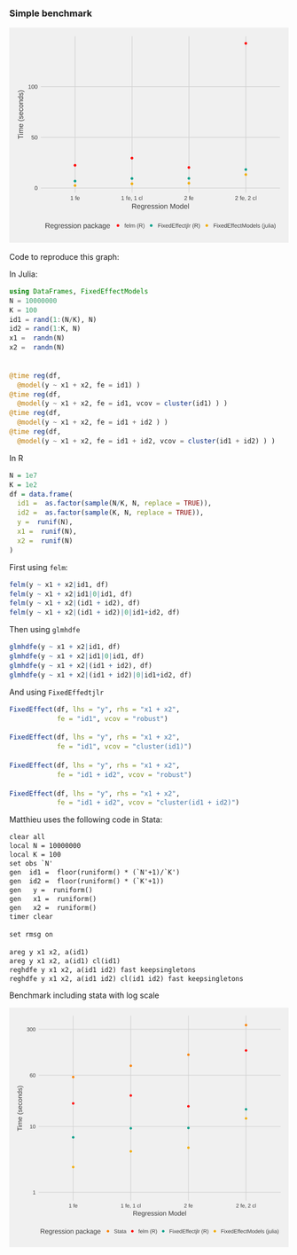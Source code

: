 ### Simple benchmark 

![benchmark](./relative_perf.svg)


Code to reproduce this graph:

In Julia:

  ```julia
  using DataFrames, FixedEffectModels
  N = 10000000
  K = 100
  id1 = rand(1:(N/K), N)
  id2 = rand(1:K, N)
  x1 =  randn(N)
  x2 =  randn(N)
  
  
@time reg(df, 
	@model(y ~ x1 + x2, fe = id1) )
@time reg(df, 
	@model(y ~ x1 + x2, fe = id1, vcov = cluster(id1) ) )
@time reg(df, 
	@model(y ~ x1 + x2, fe = id1 + id2 ) )
@time reg(df, 
	@model(y ~ x1 + x2, fe = id1 + id2, vcov = cluster(id1 + id2) ) )
```

In R 

```r
N = 1e7
K = 1e2
df = data.frame(
  id1 =  as.factor(sample(N/K, N, replace = TRUE)),
  id2 =  as.factor(sample(K, N, replace = TRUE)),
  y =  runif(N),
  x1 =  runif(N),
  x2 =  runif(N)
)
```

First using `felm`:

```r
felm(y ~ x1 + x2|id1, df)
felm(y ~ x1 + x2|id1|0|id1, df)
felm(y ~ x1 + x2|(id1 + id2), df)
felm(y ~ x1 + x2|(id1 + id2)|0|id1+id2, df)
```

Then using `glmhdfe`

```r
glmhdfe(y ~ x1 + x2|id1, df)
glmhdfe(y ~ x1 + x2|id1|0|id1, df)
glmhdfe(y ~ x1 + x2|(id1 + id2), df)
glmhdfe(y ~ x1 + x2|(id1 + id2)|0|id1+id2, df)
```

And using `FixedEffedtjlr`

```r
FixedEffect(df, lhs = "y", rhs = "x1 + x2",
            fe = "id1", vcov = "robust")

FixedEffect(df, lhs = "y", rhs = "x1 + x2",
            fe = "id1", vcov = "cluster(id1)")

FixedEffect(df, lhs = "y", rhs = "x1 + x2",
            fe = "id1 + id2", vcov = "robust")
    
FixedEffect(df, lhs = "y", rhs = "x1 + x2",
            fe = "id1 + id2", vcov = "cluster(id1 + id2)")
```


Matthieu uses the following code in Stata:
```
clear all
local N = 10000000
local K = 100
set obs `N'
gen  id1 =  floor(runiform() * (`N'+1)/`K')
gen  id2 =  floor(runiform() * (`K'+1))
gen   y =  runiform()
gen   x1 =  runiform()
gen   x2 =  runiform()
timer clear

set rmsg on

areg y x1 x2, a(id1)
areg y x1 x2, a(id1) cl(id1)
reghdfe y x1 x2, a(id1 id2) fast keepsingletons
reghdfe y x1 x2, a(id1 id2) cl(id1 id2) fast keepsingletons
```

Benchmark including stata with log scale

![benchmark_stata](./relative_perf_stata.svg)
